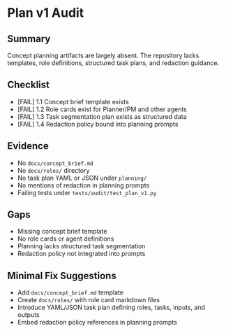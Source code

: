 # Plan v1 Audit

## Summary
Concept planning artifacts are largely absent. The repository lacks templates, role definitions, structured task plans, and redaction guidance.

## Checklist
- [FAIL] 1.1 Concept brief template exists
- [FAIL] 1.2 Role cards exist for Planner/PM and other agents
- [FAIL] 1.3 Task segmentation plan exists as structured data
- [FAIL] 1.4 Redaction policy bound into planning prompts

## Evidence
- No `docs/concept_brief.md`
- No `docs/roles/` directory
- No task plan YAML or JSON under `planning/`
- No mentions of redaction in planning prompts
- Failing tests under `tests/audit/test_plan_v1.py`

## Gaps
- Missing concept brief template
- No role cards or agent definitions
- Planning lacks structured task segmentation
- Redaction policy not integrated into prompts

## Minimal Fix Suggestions
- Add `docs/concept_brief.md` template
- Create `docs/roles/` with role card markdown files
- Introduce YAML/JSON task plan defining roles, tasks, inputs, and outputs
- Embed redaction policy references in planning prompts

